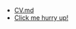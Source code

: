 - [CV.md](https://C0deB0iii.github.io/rsschool-cv/cv)
- [Click me hurry up!](https://C0deB0iii.github.io/rsschool-cv/) 

